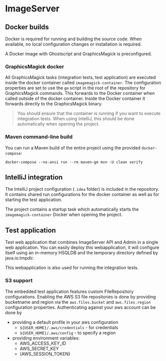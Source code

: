 # ImageServer

## Docker builds
Docker is required for running and building the source code.
When available, no local configuration changes or installation is required.

A Docker image with Ghostscript and GraphicsMagick is preconfigured.

### GraphicsMagick docker
All GraphicsMagick tasks (integration tests, test application) are executed inside the docker container called `imagemagick-container`.
The configuration properties are set to use the `gm` script in the root of the repository for GraphicsMagick commands.
This forwards to the Docker container when called outside of the docker container.
Inside the Docker container it forwards directly to the GraphicsMagick binary.

> You should ensure that the container is running if you want to execute integration tests. 
When using IntelliJ, this should be done automatically when opening the project.

### Maven command-line build

You can run a Maven build of the entire project using the provided `docker-compose`:

```docker-compose --no-ansi run --rm maven-gm mvn -U clean verify```

## IntelliJ integration
The IntelliJ project configuration (`.idea` folder) is included in the repository.
It contains shared run configurations for the docker container as well as for starting the test application.

The project contains a startup task which automatically starts the `imagemagick-container` Docker when opening the project.

## Test application 

Test web application that combines ImageServer API and Admin in a single web application.
You can easily deploy this webapplication, it will configure itself using an in-memory HSQLDB and the
temporary directory defined by java.io.tmpdir.

This webapplication is also used for running the integration tests.

### S3 support

The embedded test application features custom FileRepository configurations.
Enabling the AWS S3 file repositories is done by providing bucketname and region via the `aws.files.bucket` and `aws.files.region` configuration properties.
Authenticating against your aws account can be done by

* providing a default profile in your aws configuration 
    * `${USER_HOME}/.aws/credentials` - for credentials
    * `${USER_HOME}/.aws/config` - to specify a region
* providing environment variables:
    * AWS_ACCESS_KEY_ID
    * AWS_SECRET_KEY
    * (AWS_SESSION_TOKEN)

